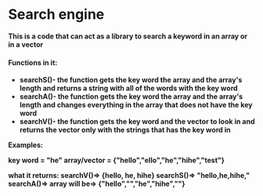 <h1><b>Search engine<b></h1>
  
  
This is a code that can act as a library to search a keyword in an array or in a vector

<h4>Functions in it:</h4>
<ul>
  <li>searchS()- the function gets the key word the array and the array's length and returns a string with all of the words with the key word</li>
  <li>searchA()- the function gets the key word the array and the array's length and changes everything in the array that does not have the key word</li>
  <li>searchV()- the function gets the key word and the vector to look in and returns the vector only with the strings that has the key word in</li>
</ul>

  
Examples:
  
key word = "he"
array/vector = {"hello","ello","he","hihe","test"}
  
what it returns:
searchV()=> {hello, he, hihe}
searchS()=> "hello,he,hihe,"
searchA()=> array will be=> {"hello","","he","hihe",""}

